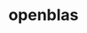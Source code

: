 ---
title: "openblas"
layout: cache
categories: [package, v0.21.2]
meta: {"versions": ["0.3.24"], "compilers": ["apple-clang@=15.0.0", "gcc@=11.1.0", "gcc@=11.3.0", "gcc@=11.4.0", "gcc@=12.3.0", "gcc@=7.3.1", "gcc@=7.5.0", "gcc@=9.4.0", "oneapi@=2023.2.0"], "oss": ["amzn2", "ubuntu18.04", "ubuntu20.04", "ubuntu22.04", "ventura"], "platforms": ["darwin", "linux"], "targets": ["aarch64", "neoverse_n1", "neoverse_v1", "ppc64le", "x86_64_v3"], "stacks": ["aws-isc", "aws-isc-aarch64", "data-vis-sdk", "e4s", "e4s-neoverse_v1", "e4s-oneapi", "e4s-power", "e4s-rocm-external", "ml-darwin-aarch64-mps", "ml-linux-x86_64-cpu", "ml-linux-x86_64-cuda", "ml-linux-x86_64-rocm", "radiuss", "radiuss-aws", "radiuss-aws-aarch64", "root", "tutorial"], "num_specs": 21, "num_specs_by_stack": {"ml-darwin-aarch64-mps": 1, "root": 21, "aws-isc-aarch64": 2, "radiuss-aws-aarch64": 2, "radiuss-aws": 1, "aws-isc": 1, "radiuss": 2, "e4s-neoverse_v1": 2, "e4s-power": 2, "data-vis-sdk": 1, "e4s": 2, "e4s-rocm-external": 1, "e4s-oneapi": 2, "ml-linux-x86_64-cuda": 1, "ml-linux-x86_64-cpu": 1, "ml-linux-x86_64-rocm": 1, "tutorial": 2}}
spec_details: [{"hash": "uirc5kzkml3gulev6h6ch7op2ageqcku", "compiler": "apple-clang@=15.0.0", "versions": ["0.3.24"], "os": "ventura", "platform": "darwin", "target": "aarch64", "variants": ["~bignuma", "build_system=makefile", "~consistent_fpcsr", "~fortran", "~ilp64", "+locking", "+pic", "+shared", "symbol_suffix=none", "threads=none"], "stacks": ["ml-darwin-aarch64-mps", "root"], "size": "-", "tarball": "https://binaries.spack.io/v0.21.2/build_cache/darwin-ventura-aarch64/apple-clang-15.0.0/openblas-0.3.24/darwin-ventura-aarch64-apple-clang-15.0.0-openblas-0.3.24-uirc5kzkml3gulev6h6ch7op2ageqcku.spack"}, {"hash": "q57z7ooxzdegtq2xisyojs6c3i7wp3r3", "compiler": "gcc@=7.3.1", "versions": ["0.3.24"], "os": "amzn2", "platform": "linux", "target": "aarch64", "variants": ["~bignuma", "build_system=makefile", "~consistent_fpcsr", "+fortran", "~ilp64", "+locking", "+pic", "+shared", "symbol_suffix=none", "threads=openmp"], "stacks": ["aws-isc-aarch64", "root"], "size": "-", "tarball": "https://binaries.spack.io/v0.21.2/build_cache/linux-amzn2-aarch64/gcc-7.3.1/openblas-0.3.24/linux-amzn2-aarch64-gcc-7.3.1-openblas-0.3.24-q57z7ooxzdegtq2xisyojs6c3i7wp3r3.spack"}, {"hash": "xzuiihey6qqfeae4bjfgjemnkcndohi4", "compiler": "gcc@=7.3.1", "versions": ["0.3.24"], "os": "amzn2", "platform": "linux", "target": "aarch64", "variants": ["~bignuma", "build_system=makefile", "~consistent_fpcsr", "+fortran", "~ilp64", "+locking", "+pic", "+shared", "symbol_suffix=none", "threads=none"], "stacks": ["radiuss-aws-aarch64", "root"], "size": "-", "tarball": "https://binaries.spack.io/v0.21.2/build_cache/linux-amzn2-aarch64/gcc-7.3.1/openblas-0.3.24/linux-amzn2-aarch64-gcc-7.3.1-openblas-0.3.24-xzuiihey6qqfeae4bjfgjemnkcndohi4.spack"}, {"hash": "sqbchk6fq6cxiv2xffzgzktb5wpsrngd", "compiler": "gcc@=7.3.1", "versions": ["0.3.24"], "os": "amzn2", "platform": "linux", "target": "neoverse_n1", "variants": ["~bignuma", "build_system=makefile", "~consistent_fpcsr", "+fortran", "~ilp64", "+locking", "+pic", "+shared", "symbol_suffix=none", "threads=none"], "stacks": ["radiuss-aws-aarch64", "root"], "size": "-", "tarball": "https://binaries.spack.io/v0.21.2/build_cache/linux-amzn2-neoverse_n1/gcc-7.3.1/openblas-0.3.24/linux-amzn2-neoverse_n1-gcc-7.3.1-openblas-0.3.24-sqbchk6fq6cxiv2xffzgzktb5wpsrngd.spack"}, {"hash": "7fw24ow5gropb65xu5k2z46pyrxdqch5", "compiler": "gcc@=7.3.1", "versions": ["0.3.24"], "os": "amzn2", "platform": "linux", "target": "neoverse_n1", "variants": ["~bignuma", "build_system=makefile", "~consistent_fpcsr", "+fortran", "~ilp64", "+locking", "+pic", "+shared", "symbol_suffix=none", "threads=openmp"], "stacks": ["aws-isc-aarch64", "root"], "size": "-", "tarball": "https://binaries.spack.io/v0.21.2/build_cache/linux-amzn2-neoverse_n1/gcc-7.3.1/openblas-0.3.24/linux-amzn2-neoverse_n1-gcc-7.3.1-openblas-0.3.24-7fw24ow5gropb65xu5k2z46pyrxdqch5.spack"}, {"hash": "i35gqcc2urpx6oyieu6nbhgplov427f3", "compiler": "gcc@=7.3.1", "versions": ["0.3.24"], "os": "amzn2", "platform": "linux", "target": "x86_64_v3", "variants": ["~bignuma", "build_system=makefile", "~consistent_fpcsr", "+fortran", "~ilp64", "+locking", "+pic", "+shared", "symbol_suffix=none", "threads=none"], "stacks": ["radiuss-aws", "root"], "size": "-", "tarball": "https://binaries.spack.io/v0.21.2/build_cache/linux-amzn2-x86_64_v3/gcc-7.3.1/openblas-0.3.24/linux-amzn2-x86_64_v3-gcc-7.3.1-openblas-0.3.24-i35gqcc2urpx6oyieu6nbhgplov427f3.spack"}, {"hash": "zi372zgf7a44pua4we2npegrgmdgvef7", "compiler": "gcc@=7.3.1", "versions": ["0.3.24"], "os": "amzn2", "platform": "linux", "target": "x86_64_v3", "variants": ["~bignuma", "build_system=makefile", "~consistent_fpcsr", "+fortran", "~ilp64", "+locking", "+pic", "+shared", "symbol_suffix=none", "threads=openmp"], "stacks": ["aws-isc", "root"], "size": "-", "tarball": "https://binaries.spack.io/v0.21.2/build_cache/linux-amzn2-x86_64_v3/gcc-7.3.1/openblas-0.3.24/linux-amzn2-x86_64_v3-gcc-7.3.1-openblas-0.3.24-zi372zgf7a44pua4we2npegrgmdgvef7.spack"}, {"hash": "c26n2d64q6uy5cj4pibxr3soaemhwpj4", "compiler": "gcc@=7.5.0", "versions": ["0.3.24"], "os": "ubuntu18.04", "platform": "linux", "target": "x86_64_v3", "variants": ["~bignuma", "build_system=makefile", "~consistent_fpcsr", "+fortran", "~ilp64", "+locking", "+pic", "+shared", "symbol_suffix=none", "threads=openmp"], "stacks": ["root", "radiuss"], "size": "-", "tarball": "https://binaries.spack.io/v0.21.2/build_cache/linux-ubuntu18.04-x86_64_v3/gcc-7.5.0/openblas-0.3.24/linux-ubuntu18.04-x86_64_v3-gcc-7.5.0-openblas-0.3.24-c26n2d64q6uy5cj4pibxr3soaemhwpj4.spack"}, {"hash": "iaumveulqmy5hrcrplqghzus25lnyi7c", "compiler": "gcc@=7.5.0", "versions": ["0.3.24"], "os": "ubuntu18.04", "platform": "linux", "target": "x86_64_v3", "variants": ["~bignuma", "build_system=makefile", "~consistent_fpcsr", "+fortran", "~ilp64", "+locking", "+pic", "+shared", "symbol_suffix=none", "threads=none"], "stacks": ["root", "radiuss"], "size": "-", "tarball": "https://binaries.spack.io/v0.21.2/build_cache/linux-ubuntu18.04-x86_64_v3/gcc-7.5.0/openblas-0.3.24/linux-ubuntu18.04-x86_64_v3-gcc-7.5.0-openblas-0.3.24-iaumveulqmy5hrcrplqghzus25lnyi7c.spack"}, {"hash": "hnq6e6r4tgbnjh5g4qdiuhvm3ehgwnyk", "compiler": "gcc@=11.4.0", "versions": ["0.3.24"], "os": "ubuntu20.04", "platform": "linux", "target": "neoverse_v1", "variants": ["~bignuma", "build_system=makefile", "~consistent_fpcsr", "+fortran", "~ilp64", "+locking", "+pic", "+shared", "symbol_suffix=none", "threads=openmp"], "stacks": ["root", "e4s-neoverse_v1"], "size": "-", "tarball": "https://binaries.spack.io/v0.21.2/build_cache/linux-ubuntu20.04-neoverse_v1/gcc-11.4.0/openblas-0.3.24/linux-ubuntu20.04-neoverse_v1-gcc-11.4.0-openblas-0.3.24-hnq6e6r4tgbnjh5g4qdiuhvm3ehgwnyk.spack"}, {"hash": "cudtzjbibjcvlti2lwfmjbmervbnp4qs", "compiler": "gcc@=11.4.0", "versions": ["0.3.24"], "os": "ubuntu20.04", "platform": "linux", "target": "neoverse_v1", "variants": ["~bignuma", "build_system=makefile", "~consistent_fpcsr", "+fortran", "~ilp64", "+locking", "+pic", "~shared", "symbol_suffix=none", "threads=openmp"], "stacks": ["root", "e4s-neoverse_v1"], "size": "-", "tarball": "https://binaries.spack.io/v0.21.2/build_cache/linux-ubuntu20.04-neoverse_v1/gcc-11.4.0/openblas-0.3.24/linux-ubuntu20.04-neoverse_v1-gcc-11.4.0-openblas-0.3.24-cudtzjbibjcvlti2lwfmjbmervbnp4qs.spack"}, {"hash": "q37omdp7sowcneg27yrlxi73idrgdhmd", "compiler": "gcc@=9.4.0", "versions": ["0.3.24"], "os": "ubuntu20.04", "platform": "linux", "target": "ppc64le", "variants": ["~bignuma", "build_system=makefile", "~consistent_fpcsr", "+fortran", "~ilp64", "+locking", "+pic", "+shared", "symbol_suffix=none", "threads=openmp"], "stacks": ["root", "e4s-power"], "size": "-", "tarball": "https://binaries.spack.io/v0.21.2/build_cache/linux-ubuntu20.04-ppc64le/gcc-9.4.0/openblas-0.3.24/linux-ubuntu20.04-ppc64le-gcc-9.4.0-openblas-0.3.24-q37omdp7sowcneg27yrlxi73idrgdhmd.spack"}, {"hash": "muuka7erskwoy47tikx375zrq4utt62i", "compiler": "gcc@=9.4.0", "versions": ["0.3.24"], "os": "ubuntu20.04", "platform": "linux", "target": "ppc64le", "variants": ["~bignuma", "build_system=makefile", "~consistent_fpcsr", "+fortran", "~ilp64", "+locking", "+pic", "~shared", "symbol_suffix=none", "threads=openmp"], "stacks": ["root", "e4s-power"], "size": "-", "tarball": "https://binaries.spack.io/v0.21.2/build_cache/linux-ubuntu20.04-ppc64le/gcc-9.4.0/openblas-0.3.24/linux-ubuntu20.04-ppc64le-gcc-9.4.0-openblas-0.3.24-muuka7erskwoy47tikx375zrq4utt62i.spack"}, {"hash": "upd6xn7wufkxtkbgj4mkbrgv5sziflmc", "compiler": "gcc@=11.1.0", "versions": ["0.3.24"], "os": "ubuntu20.04", "platform": "linux", "target": "x86_64_v3", "variants": ["~bignuma", "build_system=makefile", "~consistent_fpcsr", "+fortran", "~ilp64", "+locking", "+pic", "+shared", "symbol_suffix=none", "threads=none"], "stacks": ["root", "data-vis-sdk"], "size": "-", "tarball": "https://binaries.spack.io/v0.21.2/build_cache/linux-ubuntu20.04-x86_64_v3/gcc-11.1.0/openblas-0.3.24/linux-ubuntu20.04-x86_64_v3-gcc-11.1.0-openblas-0.3.24-upd6xn7wufkxtkbgj4mkbrgv5sziflmc.spack"}, {"hash": "slzs7lnccqfbqd34cvcv36xlbe5dzs62", "compiler": "gcc@=11.4.0", "versions": ["0.3.24"], "os": "ubuntu20.04", "platform": "linux", "target": "x86_64_v3", "variants": ["~bignuma", "build_system=makefile", "~consistent_fpcsr", "+fortran", "~ilp64", "+locking", "+pic", "+shared", "symbol_suffix=none", "threads=openmp"], "stacks": ["e4s", "e4s-rocm-external", "root"], "size": "-", "tarball": "https://binaries.spack.io/v0.21.2/build_cache/linux-ubuntu20.04-x86_64_v3/gcc-11.4.0/openblas-0.3.24/linux-ubuntu20.04-x86_64_v3-gcc-11.4.0-openblas-0.3.24-slzs7lnccqfbqd34cvcv36xlbe5dzs62.spack"}, {"hash": "t2tyfj5bjihomeuj7medpaxcndkrdzcn", "compiler": "gcc@=11.4.0", "versions": ["0.3.24"], "os": "ubuntu20.04", "platform": "linux", "target": "x86_64_v3", "variants": ["~bignuma", "build_system=makefile", "~consistent_fpcsr", "+fortran", "~ilp64", "+locking", "+pic", "~shared", "symbol_suffix=none", "threads=openmp"], "stacks": ["e4s", "root"], "size": "-", "tarball": "https://binaries.spack.io/v0.21.2/build_cache/linux-ubuntu20.04-x86_64_v3/gcc-11.4.0/openblas-0.3.24/linux-ubuntu20.04-x86_64_v3-gcc-11.4.0-openblas-0.3.24-t2tyfj5bjihomeuj7medpaxcndkrdzcn.spack"}, {"hash": "rpu2wpdavtvmmx5lwubp3lrqzxfyhoo6", "compiler": "oneapi@=2023.2.0", "versions": ["0.3.24"], "os": "ubuntu20.04", "platform": "linux", "target": "x86_64_v3", "variants": ["~bignuma", "build_system=makefile", "~consistent_fpcsr", "+fortran", "~ilp64", "+locking", "+pic", "+shared", "symbol_suffix=none", "threads=openmp"], "stacks": ["root", "e4s-oneapi"], "size": "-", "tarball": "https://binaries.spack.io/v0.21.2/build_cache/linux-ubuntu20.04-x86_64_v3/oneapi-2023.2.0/openblas-0.3.24/linux-ubuntu20.04-x86_64_v3-oneapi-2023.2.0-openblas-0.3.24-rpu2wpdavtvmmx5lwubp3lrqzxfyhoo6.spack"}, {"hash": "spfm4gc2nerezqhhd7hfoqitkgdq7r6v", "compiler": "oneapi@=2023.2.0", "versions": ["0.3.24"], "os": "ubuntu20.04", "platform": "linux", "target": "x86_64_v3", "variants": ["~bignuma", "build_system=makefile", "~consistent_fpcsr", "+fortran", "~ilp64", "+locking", "+pic", "~shared", "symbol_suffix=none", "threads=openmp"], "stacks": ["root", "e4s-oneapi"], "size": "-", "tarball": "https://binaries.spack.io/v0.21.2/build_cache/linux-ubuntu20.04-x86_64_v3/oneapi-2023.2.0/openblas-0.3.24/linux-ubuntu20.04-x86_64_v3-oneapi-2023.2.0-openblas-0.3.24-spfm4gc2nerezqhhd7hfoqitkgdq7r6v.spack"}, {"hash": "hfapjhu2euege43m6bynlb4q7bxcq5tg", "compiler": "gcc@=11.3.0", "versions": ["0.3.24"], "os": "ubuntu22.04", "platform": "linux", "target": "x86_64_v3", "variants": ["~bignuma", "build_system=makefile", "~consistent_fpcsr", "+fortran", "~ilp64", "+locking", "+pic", "+shared", "symbol_suffix=none", "threads=none"], "stacks": ["ml-linux-x86_64-cuda", "ml-linux-x86_64-cpu", "root", "ml-linux-x86_64-rocm"], "size": "-", "tarball": "https://binaries.spack.io/v0.21.2/build_cache/linux-ubuntu22.04-x86_64_v3/gcc-11.3.0/openblas-0.3.24/linux-ubuntu22.04-x86_64_v3-gcc-11.3.0-openblas-0.3.24-hfapjhu2euege43m6bynlb4q7bxcq5tg.spack"}, {"hash": "ksqcytobbocswt2qcw3q3tgmeu4acph6", "compiler": "gcc@=11.4.0", "versions": ["0.3.24"], "os": "ubuntu22.04", "platform": "linux", "target": "x86_64_v3", "variants": ["~bignuma", "build_system=makefile", "~consistent_fpcsr", "+fortran", "~ilp64", "+locking", "+pic", "+shared", "symbol_suffix=none", "threads=none"], "stacks": ["tutorial", "root"], "size": "-", "tarball": "https://binaries.spack.io/v0.21.2/build_cache/linux-ubuntu22.04-x86_64_v3/gcc-11.4.0/openblas-0.3.24/linux-ubuntu22.04-x86_64_v3-gcc-11.4.0-openblas-0.3.24-ksqcytobbocswt2qcw3q3tgmeu4acph6.spack"}, {"hash": "qoggfi232esuqr63vxkalaqbezrey4yq", "compiler": "gcc@=12.3.0", "versions": ["0.3.24"], "os": "ubuntu22.04", "platform": "linux", "target": "x86_64_v3", "variants": ["~bignuma", "build_system=makefile", "~consistent_fpcsr", "+fortran", "~ilp64", "+locking", "+pic", "+shared", "symbol_suffix=none", "threads=none"], "stacks": ["tutorial", "root"], "size": "-", "tarball": "https://binaries.spack.io/v0.21.2/build_cache/linux-ubuntu22.04-x86_64_v3/gcc-12.3.0/openblas-0.3.24/linux-ubuntu22.04-x86_64_v3-gcc-12.3.0-openblas-0.3.24-qoggfi232esuqr63vxkalaqbezrey4yq.spack"}]
---